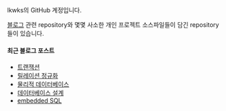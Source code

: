 lkwks의 GitHub 계정입니다.

[블로그](https://lkwks.github.io) 관련 repository와 몇몇 사소한 개인 프로젝트 소스파일들이 담긴 repository들이 있습니다.


#### 최근 블로그 포스트
<!-- BLOG-POST-LIST:START -->
- [트랜잭션](https://lkwks.github.io/db/2022/10/30/%ED%8A%B8%EB%9E%9C%EC%9E%AD%EC%85%98.html)
- [릴레이션 정규화](https://lkwks.github.io/db/2022/10/29/%EB%A6%B4%EB%A0%88%EC%9D%B4%EC%85%98-%EC%A0%95%EA%B7%9C%ED%99%94.html)
- [물리적 데이터베이스](https://lkwks.github.io/db/2022/10/28/%EB%AC%BC%EB%A6%AC%EC%A0%81-%EB%8D%B0%EC%9D%B4%ED%84%B0%EB%B2%A0%EC%9D%B4%EC%8A%A4.html)
- [데이터베이스 설계](https://lkwks.github.io/db/2022/10/26/%EB%8D%B0%EC%9D%B4%ED%84%B0%EB%B2%A0%EC%9D%B4%EC%8A%A4-%EC%84%A4%EA%B3%84.html)
- [embedded SQL](https://lkwks.github.io/db/2022/10/25/embedded-SQL.html)
<!-- BLOG-POST-LIST:END -->
  
<!--![Top Langs](https://github-readme-stats.vercel.app/api/top-langs/?username=lkwks)-->
